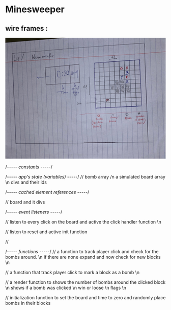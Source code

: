 # Minesweeper

## wire frames  :

![Image of minesweeper](images/IMG_0205.jpeg)

/*----- constants -----*/





/*----- app's state (variables) -----*/
// bomb array /n a simulated board array \n divs and their ids 






/*----- cached element references -----*/

//  board and it divs 




/*----- event listeners -----*/



// listen to every click on the board and active the click handler function \n

// listen to reset and active init function 

// 









/*----- functions -----*/
// a function to track player click and check for the bombs around. \n if there are none expand and now check for new blocks \n 









// a function that track player click to mark a block as a bomb \n







// a render function to shows the number of bombs around the clicked block \n shows if a bomb was clicked \n win or loose \n flags \n 










//  initialization function to set the board and time to zero and randomly place bombs in their blocks